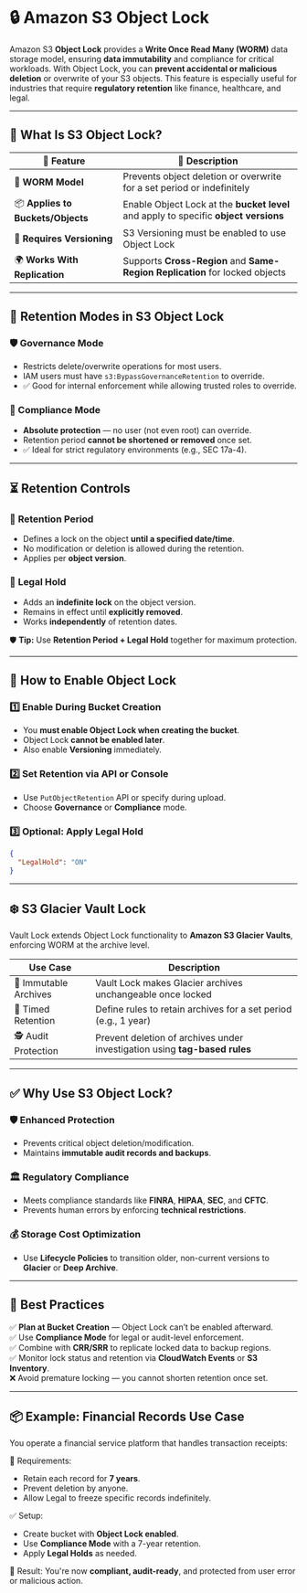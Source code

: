 # 🔒 **Amazon S3 Object Lock**

Amazon S3 **Object Lock** provides a **Write Once Read Many (WORM)** data storage model, ensuring **data immutability** and compliance for critical workloads. With Object Lock, you can **prevent accidental or malicious deletion** or overwrite of your S3 objects. This feature is especially useful for industries that require **regulatory retention** like finance, healthcare, and legal.

---

## 🌟 **What Is S3 Object Lock?**

| 🧩 Feature                        | 🔎 Description                                                                       |
| --------------------------------- | ------------------------------------------------------------------------------------ |
| 🔐 **WORM Model**                 | Prevents object deletion or overwrite for a set period or indefinitely               |
| 📦 **Applies to Buckets/Objects** | Enable Object Lock at the **bucket level** and apply to specific **object versions** |
| 🔄 **Requires Versioning**        | S3 Versioning must be enabled to use Object Lock                                     |
| 🌍 **Works With Replication**     | Supports **Cross-Region** and **Same-Region Replication** for locked objects         |

---

## 🧱 **Retention Modes in S3 Object Lock**

### 🛡️ Governance Mode

- Restricts delete/overwrite operations for most users.
- IAM users must have `s3:BypassGovernanceRetention` to override.
- ✅ Good for internal enforcement while allowing trusted roles to override.

### 🔐 Compliance Mode

- **Absolute protection** — no user (not even root) can override.
- Retention period **cannot be shortened or removed** once set.
- ✅ Ideal for strict regulatory environments (e.g., SEC 17a-4).

---

## ⏳ **Retention Controls**

### 📅 **Retention Period**

- Defines a lock on the object **until a specified date/time**.
- No modification or deletion is allowed during the retention.
- Applies per **object version**.

### 📌 **Legal Hold**

- Adds an **indefinite lock** on the object version.
- Remains in effect until **explicitly removed**.
- Works **independently** of retention dates.

🛡️ **Tip:** Use **Retention Period + Legal Hold** together for maximum protection.

---

## 🧰 **How to Enable Object Lock**

### 1️⃣ Enable During Bucket Creation

- You **must enable Object Lock when creating the bucket**.
- Object Lock **cannot be enabled later**.
- Also enable **Versioning** immediately.

### 2️⃣ Set Retention via API or Console

- Use `PutObjectRetention` API or specify during upload.
- Choose **Governance** or **Compliance** mode.

### 3️⃣ Optional: Apply Legal Hold

```json
{
  "LegalHold": "ON"
}
```

---

## ❄️ **S3 Glacier Vault Lock**

Vault Lock extends Object Lock functionality to **Amazon S3 Glacier Vaults**, enforcing WORM at the archive level.

| Use Case              | Description                                                                |
| --------------------- | -------------------------------------------------------------------------- |
| 🧊 Immutable Archives | Vault Lock makes Glacier archives unchangeable once locked                 |
| 📅 Timed Retention    | Define rules to retain archives for a set period (e.g., 1 year)            |
| 🕵️ Audit Protection   | Prevent deletion of archives under investigation using **tag-based rules** |

---

## ✅ **Why Use S3 Object Lock?**

### 🛡️ Enhanced Protection

- Prevents critical object deletion/modification.
- Maintains **immutable audit records and backups**.

### 🏛️ Regulatory Compliance

- Meets compliance standards like **FINRA**, **HIPAA**, **SEC**, and **CFTC**.
- Prevents human errors by enforcing **technical restrictions**.

### 💰 Storage Cost Optimization

- Use **Lifecycle Policies** to transition older, non-current versions to **Glacier** or **Deep Archive**.

---

## 🧠 **Best Practices**

✅ **Plan at Bucket Creation** — Object Lock can’t be enabled afterward.  
✅ Use **Compliance Mode** for legal or audit-level enforcement.  
✅ Combine with **CRR/SRR** to replicate locked data to backup regions.  
✅ Monitor lock status and retention via **CloudWatch Events** or **S3 Inventory**.  
❌ Avoid premature locking — you cannot shorten retention once set.

---

## 📦 **Example: Financial Records Use Case**

You operate a financial service platform that handles transaction receipts:

🔐 Requirements:

- Retain each record for **7 years**.
- Prevent deletion by anyone.
- Allow Legal to freeze specific records indefinitely.

✅ Setup:

- Create bucket with **Object Lock enabled**.
- Use **Compliance Mode** with a 7-year retention.
- Apply **Legal Holds** as needed.

🎯 Result: You're now **compliant, audit-ready**, and protected from user error or malicious action.
